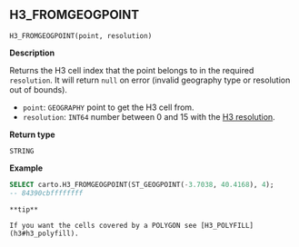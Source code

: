 ## H3_FROMGEOGPOINT

```sql:signature
H3_FROMGEOGPOINT(point, resolution)
```

**Description**

Returns the H3 cell index that the point belongs to in the required `resolution`. It will return `null` on error (invalid geography type or resolution out of bounds).

* `point`: `GEOGRAPHY` point to get the H3 cell from.
* `resolution`: `INT64` number between 0 and 15 with the [H3 resolution](https://h3geo.org/docs/core-library/restable).

**Return type**

`STRING`

**Example**

```sql
SELECT carto.H3_FROMGEOGPOINT(ST_GEOGPOINT(-3.7038, 40.4168), 4);
-- 84390cbffffffff
```

````hint:info
**tip**

If you want the cells covered by a POLYGON see [H3_POLYFILL](h3#h3_polyfill).

````

